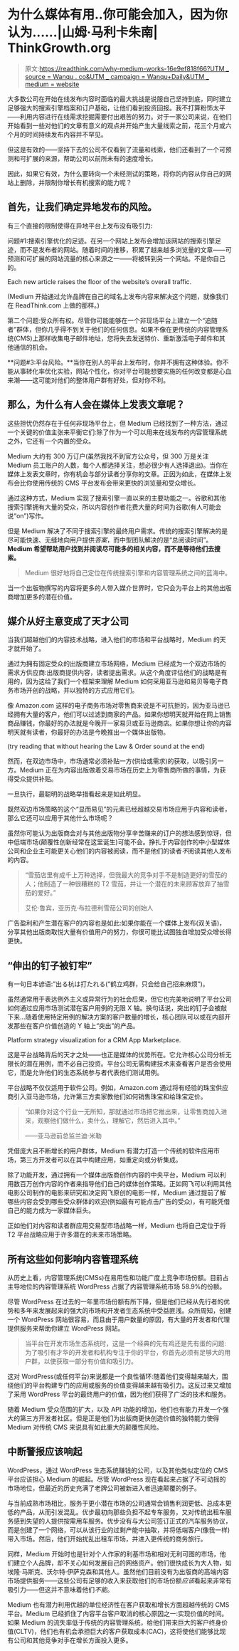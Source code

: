 # 为什么媒体有用..你可能会加入，因为你认为……|山姆·马利卡朱南| ThinkGrowth.org

> 原文:[https://readthink.com/why-medium-works-16e9ef818f66?UTM _ source = Wanqu . co&UTM _ campaign = Wanqu+Daily&UTM _ medium = website](https://readthink.com/why-medium-works-16e9ef818f66?utm_source=wanqu.co&utm_campaign=Wanqu+Daily&utm_medium=website)

大多数公司在开始在线发布内容时面临的最大挑战是说服自己坚持到底，同时建立足够强大的搜索引擎档案和订户基础，让他们看到投资回报。我不打算粉饰太平——利用内容进行在线需求挖掘需要付出艰苦的努力。对于一家公司来说，在他们开始看到一些对他们的文章有意义的观点并开始产生大量线索之前，花三个月或六个月的时间持续发布内容并不罕见。

但这是有效的——坚持下去的公司不仅看到了流量和线索，他们还看到了一个可预测和可扩展的来源，帮助公司以前所未有的速度增长。

因此，如果它有效，为什么要转向一个未经测试的策略，将你的内容从你自己的网站上删除，并限制你增长有机搜索的能力呢？

## 首先，让我们确定异地发布的风险。

有三个直接的限制使得在异地平台上发布没有吸引力:

问题#1:搜索引擎优化的足迹。在另一个网站上发布会增加该网站的搜索引擎足迹，而不是发布者的网站。随着时间的推移，积累了越来越多浏览量的文章——可预测和可扩展的网站流量的核心来源之一——将被转到另一个网站。不是你自己的。



Each new article raises the floor of the website’s overall traffic.



(Medium 开始通过允许品牌在自己的域名上发布内容来解决这个问题，就像我们在 ReadThink.com 上做的那样。)

第二个问题:受众所有权。尽管你可能能够在一个非现场平台上建立一个“追随者”群体，但你几乎得不到关于他们的任何信息。如果不像在更传统的内容管理系统(CMS)上那样收集电子邮件地址，您将失去发送特价、重新激活电子邮件和其他通信的机会。

**问题#3:平台风险。**当你在别人的平台上发布时，你并不拥有这种体验。你不能从事转化率优化实验，网站个性化，你对平台可能想要实施的任何改变都是心血来潮——这可能对他们的整体用户群有好处，但对你不利。

## 那么，为什么有人会在媒体上发表文章呢？

这些担忧仍然存在于任何非现场平台上，但 Medium 已经找到了一种方法，通过一个关键的价值主张来平衡它们:除了作为一个可以用来在线发布的内容管理系统之外，它还有一个内置的受众。

Medium 大约有 300 万订户(虽然我找不到官方公众号，但 300 万是关注 Medium 员工账户的人数，每个人都选择关注，想必很少有人选择退出)。当你在媒体上发表文章时，你有机会与部分读者分享你的文章。正因为如此，在媒体上发布会比你使用传统的 CMS 平台发布会带来更快的浏览量和受众增长。

通过这种方式，Medium 实现了搜索引擎一直以来的主要功能之一。谷歌和其他搜索引擎拥有大量的受众，所以内容创作者花费大量的时间为谷歌(有人可能会说“on”)写作。

但是 Medium 解决了不同于搜索引擎的最终用户需求。传统的搜索引擎解决的是尽可能快速、无缝地向用户提供*答案*，而中型团队解决的是“总阅读时间”。 **Medium 希望帮助用户找到并阅读尽可能多的相关内容，而不是等待他们去搜索。**

> Medium 很好地将自己定位在传统搜索引擎和内容管理系统之间的蓝海中。

当一个出版物撰写的内容将更多的人带入媒介世界时，它只会为平台上的其他出版商增加更多的潜在价值。

## 媒介从好主意变成了天才公司

当我们超越他们的内容技术战略，进入他们的市场和平台战略时，Medium 的天才就开始了。

通过为拥有固定受众的出版商建立市场网络，Medium 已经成为一个双边市场的需求方供应商:出版商提供内容，读者提出需求。从这个角度评估他们的战略是有用的，因为这给了我们一个框架来理解 Medium 如何采用亚马逊和易贝等电子商务市场开创的战略，并以独特的方式应用它们。

像 Amazon.com 这样的电子商务市场对零售商来说是不可抗拒的，因为亚马逊已经拥有大量的客户，他们可以过滤到商家的产品。如果你想明天就开始在网上销售商品赚钱，你最好的办法就是今晚开一家易贝或亚马逊商店。如果你想让你的内容明天就有读者，你最好的办法是今晚推出一个媒体出版物。



(try reading that without hearing the Law & Order sound at the end)



然而，在双边市场中，市场通常必须补贴一方(供给或需求)的获取，以吸引另一方。Medium 正在为内容出版做着交易市场在历史上为零售商所做的事情，为获得受众提供补贴。

一旦执行，最聪明的战略举措看起来是如此明显。

既然双边市场策略的这个“显而易见”的元素已经超越交易市场应用于内容和读者，那么它还可以应用于其他什么市场呢？

虽然你可能认为出版商会对与其他出版物分享辛苦赚来的订户的想法感到惊讶，但中低端市场(颠覆性创新经常在这里诞生)可能不会。挣扎于内容创作的中小型媒体公司和企业主可能更关心他们的内容被阅读，而不是他们的读者*不*阅读其他人发布的内容。

> “雪茄店里有成千上万种选择，但我最大的竞争对手不是制造更好的雪茄的人；他制造了一种很糟糕的 T2 雪茄，并让一个潜在的未来顾客放弃了抽雪茄的爱好。”
> 
> 艾伦·鲁宾，亚历克·布拉德利雪茄公司的创始人

广告盈利和产生潜在客户的内容也是如此:如果你能在一个媒体上发布(双关语)，分享其他出版商取悦大量有价值用户的努力，你很可能比试图独自增加受众增长得更快。

## “伸出的钉子被钉牢”

有一句日本谚语:”出る杭は打たれる(“鹤立鸡群，只会给自己招来麻烦”)。

虽然通常用于表达例外主义或异常行为的社会后果，但它也完美地说明了平台公司如何通过应用市场测试潜在客户用例的无限 X 轴。换句话说，突出的钉子会被敲下来…随着使用特定用例的解决方案的客户数量的增长，核心团队可以或在内部开发那些在客户价值创造的 Y 轴上“突出”的产品。



Platform strategy visualization for a CRM App Marketplace.



这是平台战略背后的天才之处——也正是媒体的优势所在。它允许核心公司分析无限长的潜在用例，而不必自己投资。平台公司无需构建技术来查看客户是否会使用它，而是允许他们的生态系统参与者代表他们测试用例。

平台战略不仅仅适用于软件公司。例如，Amazon.com 通过将有经验的珠宝供应商引入亚马逊市场，允许第三方卖家教他们如何销售珠宝和给珠宝定价。

> “如果你对这个行业一无所知，那就通过市场把它推出来，让零售商加入进来，观察他们做什么，卖什么，理解它，然后进入其中。”
> 
> ——亚马逊前总监兰迪·米勒

凭借庞大且不断增长的用户群体，Medium 有潜力打造一个传统的软件应用市场，第三方开发者可以在其中构建应用，如重定向或分析集成。

除了功能开发，通过拥有一个媒体出版商创作内容的中央平台，Medium 可以利用数百万创作内容的作者来指导他们自己的媒体创作策略。正如网飞可以利用其他电影公司制作的电影来研究和决定网飞原创的电影一样，Medium 通过提前了解哪些内容会受到哪些受众群体的欢迎(例如最有可能点击广告的受众)，有可能凭借自己的能力成为一家媒体巨头。

正如他们对内容和读者群应用交易型市场战略一样，Medium 也将自己定位于将 T2 平台战略应用于许多潜在的未来市场策略。

## 所有这些如何影响内容管理系统

从历史上看，内容管理系统(CMSs)在易用性和功能广度上竞争市场份额。目前占主导地位的内容管理系统 WordPress 占据了内容管理系统市场 58.9%的份额。



尽管 WordPress 在过去的一年里市场份额有所下降，但是他们已经从先行者的优势和多年来发展起来的强大的市场和开发者生态系统中受益匪浅。众所周知，创建一个 WordPress 网站很容易，而且由于用户数量的原因，有大量的开发者和代理提供服务来帮助你建立 WordPress 网站。

> 当平台在开发市场生态系统时，这是一个经典的先有鸡还是先有蛋的问题:为了吸引有才华的开发者和机构专注于你的平台，你首先必须有足够大的用户群，以使获取一部分有价值和吸引力。

这对 WordPress(或任何平台)来说都是一个良性循环:随着他们变得越来越大，围绕他们的平台构建专门的应用或服务的价值变得越来越有吸引力。这反过来又增加了采用 WordPress 平台的最终用户的价值，因为他们获得了广泛的技术和服务。

随着 Medium 受众范围的扩大，以及 API 功能的增加，他们也有能力开发一个强大的第三方开发者社区。但是正是他们为出版商更快创造价值的独特能力使得 Medium 对传统 CMS 来说具有如此重大的颠覆性风险。

## 中断警报应该响起

WordPress，通过 WordPress 生态系统赚钱的公司，以及其他类似定位的 CMS 平台应该担心 Medium 的崛起。尽管 WordPress 现在看起来占据了不可动摇的市场地位，但最近的历史充满了老牌公司被新进入者迅速颠覆的例子。

与当前成熟市场相比，服务于更小潜在市场的公司通常会销售利润更低、总成本更低的产品，从而引发混乱。优步最初向那些负担不起专车服务，又对传统出租车服务感到失望的人提供按需用车服务。优步没有与大公司签订正式的汽车服务协议，而是创建了一个网络，可以从该行业的过剩产能中抽取，并将低端客户(像我一样)带入市场。然后，他们开始扰乱出租车市场，并进入更传统的商务旅行。

同样，Medium 开始时也是针对个人作家的利基市场和相对无利可图的市场，他们建立个人品牌，却不关心如何发展自己的网络资产。他们很快成长为大人物，如埃隆·马斯克、沃尔特·伊萨克森和其他人。虽然他们目前没有为出版商的高端内容市场提供服务——这些公司有足够的收入来获取他们的市场份额*应该*看起来非常有吸引力——但这并不意味着他们*不能*。

Medium 也有潜力利用优越的单位经济性在客户获取和增长方面超越传统的 CMS 平台。Medium 已经抓住了内容平台客户取消的核心原因之一:实现价值的时间。如果 Medium 的流失率低于传统的内容管理系统，给他们带来巨大的客户终身价值(CLTV)，他们也有机会承担巨大的客户获取成本(CAC)，这将使他们能够比现有公司和其他竞争对手在增长方面投入更多。

